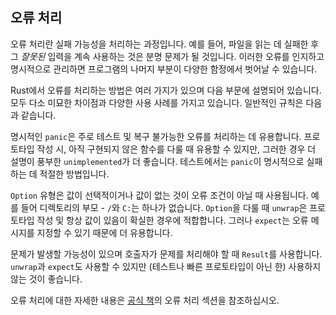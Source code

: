 ## 오류 처리

오류 처리란 실패 가능성을 처리하는 과정입니다. 예를 들어, 파일을 읽는 데 실패한 후 그 *잘못된* 입력을 계속 사용하는 것은 분명 문제가 될 것입니다. 이러한 오류를 인지하고 명시적으로 관리하면 프로그램의 나머지 부분이 다양한 함정에서 벗어날 수 있습니다.

Rust에서 오류를 처리하는 방법은 여러 가지가 있으며 다음 부문에 설명되어 있습니다. 모두 다소 미묘한 차이점과 다양한 사용 사례를 가지고 있습니다. 일반적인 규칙은 다음과 같습니다.

명시적인 `panic`은 주로 테스트 및 복구 불가능한 오류를 처리하는 데 유용합니다. 프로토타입 작성 시, 아직 구현되지 않은 함수를 다룰 때 유용할 수 있지만, 그러한 경우 더 설명이 풍부한 `unimplemented`가 더 좋습니다. 테스트에서는 `panic`이 명시적으로 실패하는 데 적절한 방법입니다.

`Option` 유형은 값이 선택적이거나 값이 없는 것이 오류 조건이 아닐 때 사용됩니다. 예를 들어 디렉토리의 부모 - `/`와 `C:`는 하나가 없습니다. `Option`을 다룰 때 `unwrap`은 프로토타입 작성 및 항상 값이 있음이 확실한 경우에 적합합니다. 그러나 `expect`는 오류 메시지를 지정할 수 있기 때문에 더 유용합니다.

문제가 발생할 가능성이 있으며 호출자가 문제를 처리해야 할 때 `Result`를 사용합니다. `unwrap`과 `expect`도 사용할 수 있지만 (테스트나 빠른 프로토타입이 아닌 한) 사용하지 않는 것이 좋습니다.

오류 처리에 대한 자세한 내용은 [공식 책][book]의 오류 처리 섹션을 참조하십시오.

[book]: https://doc.rust-lang.org/book/ch09-00-error-handling.html
